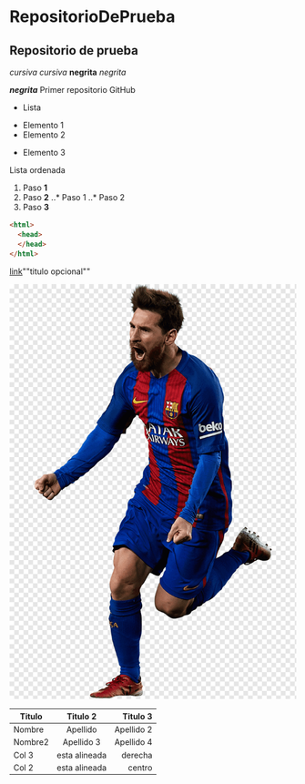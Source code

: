 # RepositorioDePrueba
## Repositorio de prueba
*cursiva* _cursiva_
**negrita** _negrita_

_**negrita**_
Primer repositorio GitHub

* Lista
+ Elemento 1
+ Elemento 2
* Elemento 3

Lista ordenada
1. Paso **1**
2. Paso **2**
..* Paso 1
..* Paso 2
3. Paso **3**





```html
<html>
  <head>
  </head>
</html>
```
[link](https://wwww.google.com)""titulo opcional""

![leomessi](https://github.com/100007821/RepositorioDePrueba/blob/main/leomessi.png)

| Titulo | Titulo 2 | Titulo 3 |
|--------|:---------:|---------:|
|Nombre | Apellido| Apellido 2|
|Nombre2| Apellido 3| Apellido 4|
|Col 3 | esta alineada| derecha|
|Col 2 | esta alineada | centro
